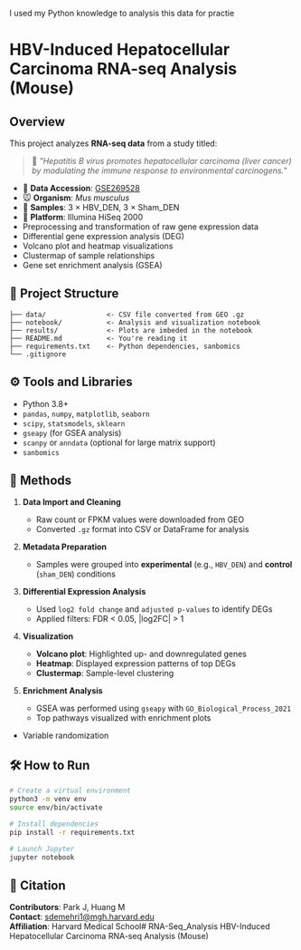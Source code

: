 I used my Python knowledge to analysis this data for practie

# HBV-Induced Hepatocellular Carcinoma RNA-seq Analysis (Mouse)

## Overview

This project analyzes **RNA-seq data** from a study titled:
> 🧪 *"Hepatitis B virus promotes hepatocellular carcinoma (liver cancer) by modulating the immune response to environmental carcinogens."*

- 📅 **Data Accession**: [GSE269528](https://www.ncbi.nlm.nih.gov/geo/query/acc.cgi?acc=GSE269528)
- 🐭 **Organism**: *Mus musculus*
- 🧫 **Samples**: 3 × HBV_DEN, 3 × Sham_DEN
- 🧬 **Platform**: Illumina HiSeq 2000
- Preprocessing and transformation of raw gene expression data
- Differential gene expression analysis (DEG)
- Volcano plot and heatmap visualizations
- Clustermap of sample relationships
- Gene set enrichment analysis (GSEA)

## 📂 Project Structure

```
├── data/               <- CSV file converted from GEO .gz
├── notebook/           <- Analysis and visualization notebook
├── results/            <- Plots are imbeded in the notebook
├── README.md           <- You're reading it
├── requirements.txt    <- Python dependencies, sanbomics
└── .gitignore
```

## ⚙️ Tools and Libraries

- Python 3.8+
- `pandas`, `numpy`, `matplotlib`, `seaborn`
- `scipy`, `statsmodels`, `sklearn`
- `gseapy` (for GSEA analysis)
- `scanpy` or `anndata` (optional for large matrix support)
-  `sanbomics`

  ## 🔬 Methods

1. **Data Import and Cleaning**
   - Raw count or FPKM values were downloaded from GEO
   - Converted `.gz` format into CSV or DataFrame for analysis

2. **Metadata Preparation**
   - Samples were grouped into **experimental** (e.g., `HBV_DEN`) and **control** (`sham_DEN`) conditions

3. **Differential Expression Analysis**
   - Used `log2 fold change` and `adjusted p-values` to identify DEGs
   - Applied filters: FDR < 0.05, |log2FC| > 1

4. **Visualization**
   - **Volcano plot**: Highlighted up- and downregulated genes
   - **Heatmap**: Displayed expression patterns of top DEGs
   - **Clustermap**: Sample-level clustering

5. **Enrichment Analysis**
   - GSEA was performed using `gseapy` with `GO_Biological_Process_2021`
   - Top pathways visualized with enrichment plots

   
- Variable randomization

## 🛠️ How to Run

```bash
# Create a virtual environment
python3 -m venv env
source env/bin/activate

# Install dependencies
pip install -r requirements.txt

# Launch Jupyter
jupyter notebook
```

## 📜 Citation

**Contributors**: Park J, Huang M  
**Contact**: sdemehri1@mgh.harvard.edu  
**Affiliation**: Harvard Medical School# RNA-Seq_Analysis
HBV-Induced Hepatocellular Carcinoma RNA-seq Analysis (Mouse)
